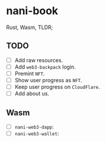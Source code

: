 # nani-book

Rust, Wasm, TLDR;

## TODO

- [ ] Add raw resources.
- [ ] Add `web3-backpack` login.
- [ ] Premint `NFT`.
- [ ] Show user progress as `NFT`.
- [ ] Keep user progress on `CloudFlare`.
- [ ] Add about us.

## Wasm

- [ ] `nani-web3-dapp`:
- [ ] `nani-web3-wallet`:
